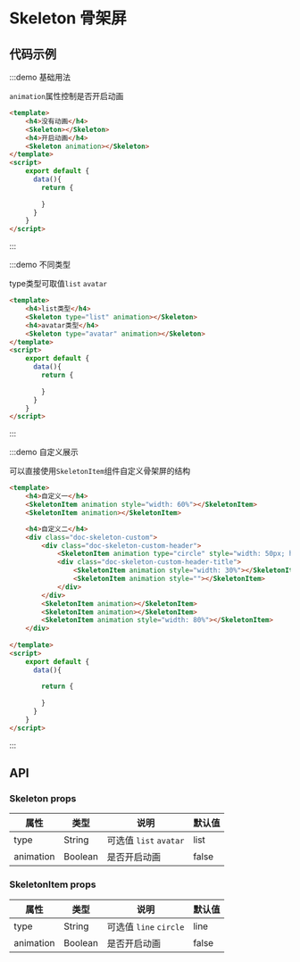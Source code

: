 # Skeleton 骨架屏


## 代码示例


:::demo 基础用法

`animation`属性控制是否开启动画

```html
<template>
    <h4>没有动画</h4>
    <Skeleton></Skeleton>
    <h4>开启动画</h4>
    <Skeleton animation></Skeleton>
</template>
<script>
    export default {
      data(){
        return {
          
        }
      }
    }
</script>
```
:::



:::demo 不同类型

type类型可取值`list` `avatar`

```html
<template>
    <h4>list类型</h4>
    <Skeleton type="list" animation></Skeleton>
    <h4>avatar类型</h4>
    <Skeleton type="avatar" animation></Skeleton>
</template>
<script>
    export default {
      data(){
        return {
          
        }
      }
    }
</script>
```
:::


:::demo 自定义展示

可以直接使用`SkeletonItem`组件自定义骨架屏的结构

```html
<template>
    <h4>自定义一</h4>
    <SkeletonItem animation style="width: 60%"></SkeletonItem>
    <SkeletonItem animation></SkeletonItem>

    <h4>自定义二</h4>
    <div class="doc-skeleton-custom">
        <div class="doc-skeleton-custom-header">
            <SkeletonItem animation type="circle" style="width: 50px; height: 50px"></SkeletonItem>
            <div class="doc-skeleton-custom-header-title">
                <SkeletonItem animation style="width: 30%"></SkeletonItem>
                <SkeletonItem animation style=""></SkeletonItem>
            </div>
        </div>
        <SkeletonItem animation></SkeletonItem>
        <SkeletonItem animation></SkeletonItem>
        <SkeletonItem animation style="width: 80%"></SkeletonItem>
    </div>
   
</template>
<script>
    export default {
      data(){
        
        return {
          
        }
      }
    }
</script>
```
:::



## API

### Skeleton props

| 属性 | 类型 | 说明 | 默认值 |
| ---- | ---- | ---- | ---- |
| type | String | 可选值 `list` `avatar` | list |
| animation | Boolean | 是否开启动画 | false |

### SkeletonItem props

| 属性 | 类型 | 说明 | 默认值 |
| ---- | ---- | ---- | ---- |
| type | String | 可选值 `line` `circle` | line |
| animation | Boolean | 是否开启动画 | false |
